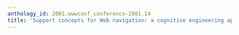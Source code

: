 ```yaml
---
anthology_id: 2001.wwwconf_conference-2001.14
title: 'Support concepts for Web navigation: a cognitive engineering approach'
---
```

